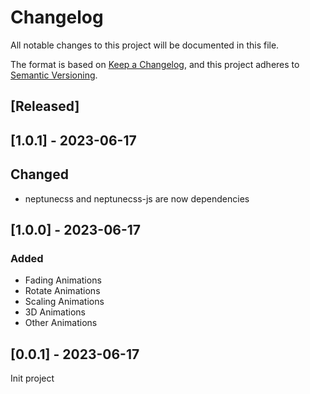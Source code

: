 # Changelog

All notable changes to this project will be documented in this file.

The format is based on [Keep a Changelog](https://keepachangelog.com/en/1.0.0/),
and this project adheres to [Semantic Versioning](https://semver.org/spec/v2.0.0.html).

## [Released]

## [1.0.1] - 2023-06-17

## Changed

- neptunecss and neptunecss-js are now dependencies

## [1.0.0] - 2023-06-17

### Added

- Fading Animations
- Rotate Animations
- Scaling Animations
- 3D Animations
- Other Animations

## [0.0.1] - 2023-06-17

Init project
